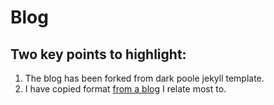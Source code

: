 # Blog 

## Two key points to highlight:
1. The blog has been forked from dark poole jekyll template.
2. I have copied format [from a blog](https://barbersmith.com/) I relate  most to. 



